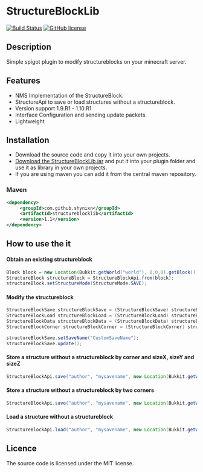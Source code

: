 # StructureBlockLib
[![Build Status](https://travis-ci.org/Shynixn/StructureBlockLib.svg?branch=master)](https://travis-ci.org/Shynixn/StructureBlockLib)
[![GitHub license](https://img.shields.io/badge/license-MIT-blue.svg)](https://raw.githubusercontent.com/Shynixn/StructureBlockLib/master/LICENSE)
## Description

Simple spigot plugin to modify structureblocks on your minecraft server.

## Features

* NMS Implementation of the StructureBlock.
* StructureApi to save or load structures without a structureblock. 
* Version support 1.9.R1 - 1.10.R1
* Interface Configuration and sending update packets.
* Lightweight

## Installation

* Download the source code and copy it into your own projects.
* [Download the StructureBlockLib.jar](https://github.com/Shynixn/StructureBlockLib/releases) and put it into your plugin folder and use it as library in your own projects.
* If you are using maven you can add it from the central maven repository.

### Maven

```xml
<dependency>
     <groupId>com.github.shynixn</groupId>
     <artifactId>structureblocklib</artifactId>
     <version>1.1</version>
</dependency>
```



## How to use the it

#### Obtain an existing structureblock

```java
Block block = new Location(Bukkit.getWorld("world"), 0,0,0).getBlock();
StructureBlock structureBlock = StructureBlockApi.from(block);
structureBlock.setStructureMode(StructureMode.SAVE);
```
#### Modify the structureblock
```java
StructureBlockSave structureBlockSave = (StructureBlockSave) structureBlock;
StructureBlockLoad structureBlockLoad = (StructureBlockLoad) structureBlock;
StructureBlockData structureBlockData = (StructureBlockData) structureBlock;
StructureBlockCorner structureBlockCorner = (StructureBlockCorner) structureBlock;

structureBlockSave.setSaveName("CustomSaveName");
structureBlockSave.update();
```

#### Store a structure without a structureblock by corner and sizeX, sizeY and sizeZ
```java
StructureBlockApi.save("author", "mysavename", new Location(Bukkit.getWorld("world"), 200, 5, 200), new Vector(5,5,5));
```
#### Store a structure without a structureblock by two corners
```java
StructureBlockApi.save("author", "mysavename", new Location(Bukkit.getWorld("world"), 195, 5, 195), new Location(Bukkit.getWorld("world"), 200, 10, 200) );
```
#### Load a structure without a structureblock
```java
StructureBlockApi.load("author", "mysavename", new Location(Bukkit.getWorld("world"),400, 5, 400));
```

## Licence

The source code is licensed under the MIT license. 
